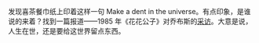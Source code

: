 发现喜茶餐巾纸上印着这样一句 Make a dent in the universe。有点印象，是谁说的来着？找到一篇报道——1985 年《花花公子》对乔布斯的[采访](https://archive.org/details/jobs-playboy/page/n3/mode/2up?view=theater)。大意是说，人生在世，还是要给这世界留点东西。